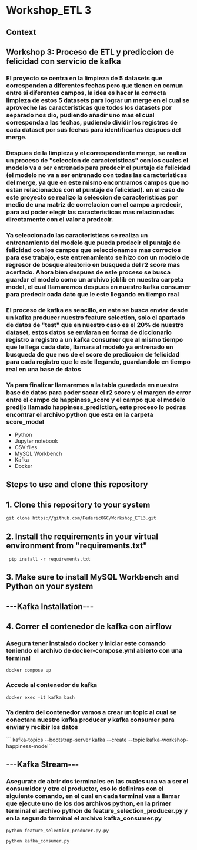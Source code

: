 
# Workshop_ETL 3

## Context

## Workshop 3: Proceso de ETL y prediccion de felicidad con servicio de kafka
### El proyecto se centra en la limpieza de 5 datasets que corresponden a diferentes fechas pero que tienen en comun entre si diferentes campos, la idea es hacer la correcta limpieza de estos 5 datasets para lograr un merge en el cual se aproveche las caracteristicas que todos los datasets por separado nos dio, pudiendo añadir uno mas el cual corresponda a las fechas, pudiendo dividir los registros de cada dataset por sus fechas para identificarlas despues del merge.

### Despues de la limpieza y el correspondiente merge, se realiza un proceso de "seleccion de caracteristicas" con los cuales el modelo va a ser entrenado para predecir el puntaje de felicidad (el modelo no va a ser entrenado con todas las caracteristicas del merge, ya que en este mismo encontramos campos que no estan relacionados con el puntaje de felicidad). en el caso de este proyecto se realizo la seleccion de caracteristicas por medio de una matriz de correlacion con el campo a predecir, para asi poder elegir las caracteristicas mas relacionadas directamente con el valor a predecir.

### Ya seleccionado las caracteristicas se realiza un entrenamiento del modelo que pueda predecir el puntaje de felicidad con los campos que seleccionamos mas correctos para ese trabajo, este entrenamiento se hizo con un modelo de regresor de bosque aleatorio en busqueda del r2 score mas acertado. Ahora bien despues de este proceso se busca guardar el modelo como un archivo joblib en nuestra carpeta model, el cual llamaremos despues en nuestro kafka consumer para predecir cada dato que le este llegando en tiempo real

### El proceso de kafka es sencillo, en este se busca enviar desde un kafka producer  nuestro feature selection, solo el apartado de datos de "test" que en nuestro caso es el 20% de nuestro dataset, estos datos se enviaran en forma de diccionario registro a registro a un kafka consumer que al mismo tiempo que le llega cada dato, llamara al modelo ya entrenado en busqueda de que nos de el score de prediccion de felicidad para cada registro que le este llegando, guardandolo en tiempo real en una base de datos

### Ya para finalizar llamaremos a la tabla guardada en nuestra base de datos para poder sacar el r2 score y el margen de error entre el campo de happiness_score y el campo que el modelo predijo llamado happiness_prediction, este proceso lo podras encontrar el archivo python que esta en la carpeta score_model

- Python
- Jupyter notebook
- CSV files
- MySQL Workbench
- Kafka
- Docker


## Steps to use and clone this repository

## 1. Clone this repository to your system

```git clone https://github.com/Federic0GC/Workshop_ETL3.git```

## 2. Install the requirements in your virtual environment from "requirements.txt"
``` pip install -r requirements.txt```

## 3. Make sure to install MySQL Workbench and Python on your system

## ---Kafka Installation---

## 4. Correr el contenedor de kafka con airflow

###  Asegura tener instalado docker y iniciar este comando teniendo el archivo de docker-compose.yml abierto con una terminal
```docker compose up```

### Accede al contenedor de kafka
``` docker exec -it kafka bash ```

### Ya dentro del contenedor vamos a crear un topic al cual se conectara nuestro kafka producer y kafka consumer para enviar y recibir los datos
``` kafka-topics --bootstrap-server kafka --create --topic kafka-workshop-happiness-model``

## ---Kafka Stream---

### Asegurate de abrir dos terminales en las cuales una va a ser el consumidor y otro el productor, eso lo definiras con el siguiente comando, en el cual en cada terminal vas a llamar que ejecute uno de los dos archivos python, en la primer terminal el archivo python de feature_selection_producer.py y en la segunda terminal el archivo kafka_consumer.py

``` python feature_selection_producer.py.py ```

``` python kafka_consumer.py ```




